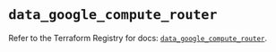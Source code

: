 # `data_google_compute_router`

Refer to the Terraform Registry for docs: [`data_google_compute_router`](https://registry.terraform.io/providers/hashicorp/google/5.26.0/docs/data-sources/compute_router).
